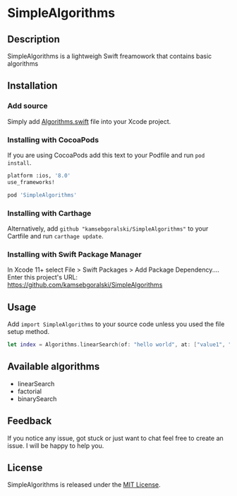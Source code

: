 # SimpleAlgorithms 

## Description
SimpleAlgorithms is a lightweigh Swift freamowork that contains basic algorithms

## Installation

### Add source

Simply add [Algorithms.swift](https://github.com/kamsebgoralski/SimpleAlgorithms/blob/master/Sources/Algorithms.swift) file into your Xcode project.

### Installing with CocoaPods

If you are using CocoaPods add this text to your Podfile and run `pod install`.

```bash
platform :ios, '8.0'
use_frameworks!

pod 'SimpleAlgorithms'
```

### Installing with Carthage

Alternatively, add `github "kamsebgoralski/SimpleAlgorithms"` to your Cartfile and run `carthage update`.

### Installing with Swift Package Manager

In Xcode 11+ select File > Swift Packages > Add Package Dependency....
Enter this project's URL: https://github.com/kamsebgoralski/SimpleAlgorithms

## Usage

Add `import SimpleAlgorithms` to your source code unless you used the file setup method.

```Swift
let index = Algorithms.linearSearch(of: "hello world", at: ["value1", "value", "hello world"])
```

## Available algorithms

* linearSearch
* factorial
* binarySearch

## Feedback

If you notice any issue, got stuck or just want to chat feel free to create an issue. I will be happy to help you.

## License

SimpleAlgorithms is released under the [MIT License](LICENSE).
